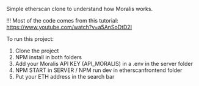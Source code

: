 Simple etherscan clone to understand how Moralis works.

!!! Most of the code comes from this tutorial: https://www.youtube.com/watch?v=a5AnSoDtD2I

To run this project:

1. Clone the project
2. NPM install in both folders
3. Add your Moralis API KEY (API_MORALIS) in a .env in the server folder
4. NPM START in SERVER / NPM run dev in etherscanfrontend folder
4. Put your ETH address in the search bar

